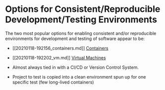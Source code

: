 #  Options for Consistent/Reproducible Development/Testing Environments

The two most popular options for enabling consistent and/or reproducible environments for development and testing of software appear to be:

- [[20210118-192156_containers.md]] [Containers](20210118-192156_containers.md)
- [[20210118-192202_vm.md]] [Virtual Machines](20210118-192202_vm.md)


- Almost always tied in with a CI/CD or Version Control System.
- Project to test is copied into a clean environment spun up for one specific test (few long-lived containers)

